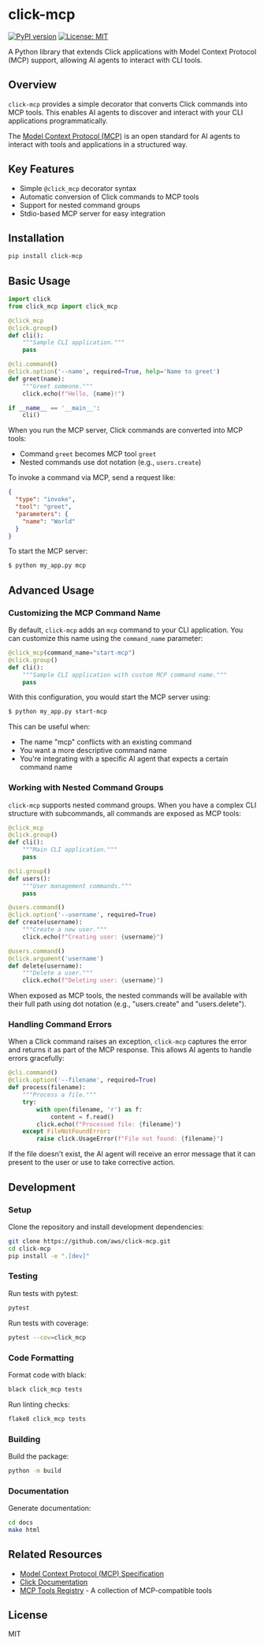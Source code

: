 # click-mcp

[![PyPI version](https://badge.fury.io/py/click-mcp.svg)](https://badge.fury.io/py/click-mcp)
[![License: MIT](https://img.shields.io/badge/License-MIT-yellow.svg)](https://opensource.org/licenses/MIT)

A Python library that extends Click applications with Model Context Protocol (MCP) support, allowing AI agents to interact with CLI tools.

## Overview

`click-mcp` provides a simple decorator that converts Click commands into MCP tools. This enables AI agents to discover and interact with your CLI applications programmatically.

The [Model Context Protocol (MCP)](https://github.com/model-context-protocol/mcp) is an open standard for AI agents to interact with tools and applications in a structured way.

## Key Features

- Simple `@click_mcp` decorator syntax
- Automatic conversion of Click commands to MCP tools
- Support for nested command groups
- Stdio-based MCP server for easy integration

## Installation

```bash
pip install click-mcp
```

## Basic Usage

```python
import click
from click_mcp import click_mcp

@click_mcp
@click.group()
def cli():
    """Sample CLI application."""
    pass

@cli.command()
@click.option('--name', required=True, help='Name to greet')
def greet(name):
    """Greet someone."""
    click.echo(f"Hello, {name}!")

if __name__ == '__main__':
    cli()
```

When you run the MCP server, Click commands are converted into MCP tools:
- Command `greet` becomes MCP tool `greet`
- Nested commands use dot notation (e.g., `users.create`)

To invoke a command via MCP, send a request like:

```json
{
  "type": "invoke",
  "tool": "greet",
  "parameters": {
    "name": "World"
  }
}
```

To start the MCP server:

```bash
$ python my_app.py mcp
```

## Advanced Usage

### Customizing the MCP Command Name

By default, `click-mcp` adds an `mcp` command to your CLI application. You can customize this name using the `command_name` parameter:

```python
@click_mcp(command_name="start-mcp")
@click.group()
def cli():
    """Sample CLI application with custom MCP command name."""
    pass
```

With this configuration, you would start the MCP server using:

```bash
$ python my_app.py start-mcp
```

This can be useful when:
- The name "mcp" conflicts with an existing command
- You want a more descriptive command name
- You're integrating with a specific AI agent that expects a certain command name

### Working with Nested Command Groups

`click-mcp` supports nested command groups. When you have a complex CLI structure with subcommands, all commands are exposed as MCP tools:

```python
@click_mcp
@click.group()
def cli():
    """Main CLI application."""
    pass

@cli.group()
def users():
    """User management commands."""
    pass

@users.command()
@click.option('--username', required=True)
def create(username):
    """Create a new user."""
    click.echo(f"Creating user: {username}")

@users.command()
@click.argument('username')
def delete(username):
    """Delete a user."""
    click.echo(f"Deleting user: {username}")
```

When exposed as MCP tools, the nested commands will be available with their full path using dot notation (e.g., "users.create" and "users.delete").

### Handling Command Errors

When a Click command raises an exception, `click-mcp` captures the error and returns it as part of the MCP response. This allows AI agents to handle errors gracefully:

```python
@cli.command()
@click.option('--filename', required=True)
def process(filename):
    """Process a file."""
    try:
        with open(filename, 'r') as f:
            content = f.read()
        click.echo(f"Processed file: {filename}")
    except FileNotFoundError:
        raise click.UsageError(f"File not found: {filename}")
```

If the file doesn't exist, the AI agent will receive an error message that it can present to the user or use to take corrective action.

## Development

### Setup

Clone the repository and install development dependencies:

```bash
git clone https://github.com/aws/click-mcp.git
cd click-mcp
pip install -e ".[dev]"
```

### Testing

Run tests with pytest:

```bash
pytest
```

Run tests with coverage:

```bash
pytest --cov=click_mcp
```

### Code Formatting

Format code with black:

```bash
black click_mcp tests
```

Run linting checks:

```bash
flake8 click_mcp tests
```

### Building

Build the package:

```bash
python -m build
```

### Documentation

Generate documentation:

```bash
cd docs
make html
```

## Related Resources

- [Model Context Protocol (MCP) Specification](https://github.com/model-context-protocol/mcp)
- [Click Documentation](https://click.palletsprojects.com/)
- [MCP Tools Registry](https://github.com/model-context-protocol/registry) - A collection of MCP-compatible tools

## License

MIT
